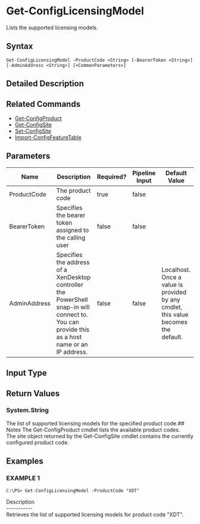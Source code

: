 ﻿# Get-ConfigLicensingModel

   Lists the supported licensing models.

## Syntax
```
Get-ConfigLicensingModel -ProductCode <String> [-BearerToken <String>] [-AdminAddress <String>] [<CommonParameters>]
```

## Detailed Description
   

## Related Commands
  * [Get-ConfigProduct](Get-ConfigProduct.html)
  * [Get-ConfigSite](Get-ConfigSite.html)
  * [Set-ConfigSite](Set-ConfigSite.html)
  * [Import-ConfigFeatureTable](Import-ConfigFeatureTable.html)
## Parameters

| Name   | Description | Required? | Pipeline Input | Default Value |
| --- | --- | --- | --- | --- |
| ProductCode | The product code | true | false |  |
| BearerToken | Specifies the bearer token assigned to the calling user | false | false |  |
| AdminAddress | Specifies the address of a XenDesktop controller the PowerShell snap-in will connect to. You can provide this as a host name or an IP address. | false | false | Localhost. Once a value is provided by any cmdlet, this value becomes the default. |

## Input Type
### 
   
## Return Values
### System.String
   The list of supported licensing models for the specified product code.## Notes
   The Get-ConfigProduct cmdlet lists the available product codes.<br>    The site object returned by the Get-ConfigSite cmdlet contains the currently configured product code.
## Examples

### EXAMPLE 1
```
C:\PS> Get-ConfigLicensingModel -ProductCode "XDT"
```
   Description<br>-----------<br>Retrieves the list of supported licensing models for product code "XDT".
